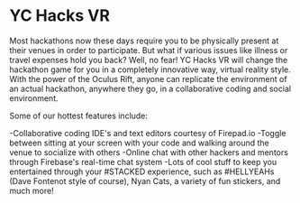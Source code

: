 YC Hacks VR
===========

Most hackathons now these days require you to be physically present at their venues in order to participate. But what if various issues like illness or travel expenses hold you back? Well, no fear! YC Hacks VR will change the hackathon game for you in a completely innovative way, virtual reality style. With the power of the Oculus Rift, anyone can replicate the environment of an actual hackathon, anywhere they go, in a collaborative coding and social environment.

Some of our hottest features include:

-Collaborative coding IDE's and text editors courtesy of Firepad.io
-Toggle between sitting at your screen with your code and walking around the venue to socialize with others
-Online chat with other hackers and mentors through Firebase's real-time chat system
-Lots of cool stuff to keep you entertained through your #STACKED experience, such as #HELLYEAHs (Dave Fontenot style of course), Nyan Cats, a variety of fun stickers, and much more!
